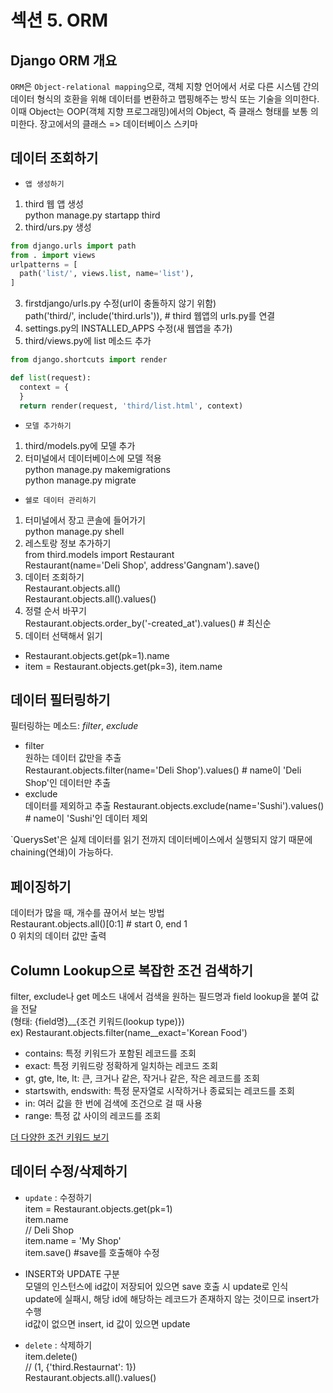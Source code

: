 # 섹션 5. ORM
## Django ORM 개요
`ORM`은 `Object-relational mapping`으로, 객체 지향 언어에서 서로 다른 시스템 간의 데이터 형식의 호환을 위해 데이터를 변환하고 맵핑해주는 방식 또는 기술을 의미한다. 이때 Object는 OOP(객체 지향 프로그래밍)에서의 Object, 즉 클래스 형태를 보통 의미한다.
장고에서의 클래스 => 데이터베이스 스키마

## 데이터 조회하기
* `앱 생성하기`
1. third 웹 앱 생성  
  python manage.py startapp third
2. third/urs.py 생성  
  ```python
  from django.urls import path
  from . import views
  urlpatterns = [
    path('list/', views.list, name='list'),
  ]
  ```
3. firstdjango/urls.py 수정(url이 충돌하지 않기 위함)  
  path('third/', include('third.urls')), # third 웹앱의 urls.py를 연결
4. settings.py의 INSTALLED_APPS 수정(새 웹앱을 추가)
5. third/views.py에 list 메소드 추가
  ```python
  from django.shortcuts import render
  
  def list(request):
    context = {
    }
    return render(request, 'third/list.html', context)
  ```
* `모델 추가하기`
1. third/models.py에 모델 추가
2. 터미널에서 데이터베이스에 모델 적용  
  python manage.py makemigrations  
  python manage.py migrate  
  
* `쉘로 데이터 관리하기`
1. 터미널에서 장고 콘솔에 들어가기   
  python manage.py shell  
2. 레스토랑 정보 추가하기  
  from third.models import Restaurant  
  Restaurant(name='Deli Shop', address'Gangnam').save()  
3. 데이터 조회하기  
  Restaurant.objects.all()  
  Restaurant.objects.all().values()  
4. 정렬 순서 바꾸기  
  Restaurant.objects.order_by('-created_at').values() # 최신순
5. 데이터 선택해서 읽기  
  - Restaurant.objects.get(pk=1).name  
  - item = Restaurant.objects.get(pk=3), item.name  

## 데이터 필터링하기
필터링하는 메소드:  _filter_, _exclude_
* filter  
  원하는 데이터 값만을 추출  
  Restaurant.objects.filter(name='Deli Shop').values() # name이 'Deli Shop'인 데이터만 추출
* exclude   
  데이터를 제외하고 추출
  Restaurant.objects.exclude(name='Sushi').values() # name이 'Sushi'인 데이터 제외
  
 `QuerysSet'은 실제 데이터를 읽기 전까지 데이터베이스에서 실행되지 않기 때문에 chaining(연쇄)이 가능하다.
 
## 페이징하기
데이터가 많을 때, 개수를 끊어서 보는 방법  
Restaurant.objects.all()[0:1] # start 0, end 1  
0 위치의 데이터 값만 출력

## Column Lookup으로 복잡한 조건 검색하기
filter, exclude나 get 메소드 내에서 검색을 원하는 필드명과 field lookup을 붙여 값을 전달  
(형태: {field명}__{조건 키워드(lookup type)})  
ex) Restaurant.objects.filter(name__exact='Korean Food')

- contains: 특정 키워드가 포함된 레코드를 조회
- exact: 특정 키워드랑 정확하게 일치하는 레코드 조회
- gt, gte, lte, lt: 큰, 크거나 같은, 작거나 같은, 작은 레코드를 조회
- startswith, endswith: 특정 문자열로 시작하거나 종료되는 레코드를 조회
- in: 여러 값을 한 번에 검색에 조건으로 걸 때 사용
- range: 특정 값 사이의 레코드를 조회

[더 다양한 조건 키워드 보기](https://docs.djangoproject.com/en/2.1/ref/models/querysets/#id4)


## 데이터 수정/삭제하기
* `update` : 수정하기  
  item = Restaurant.objects.get(pk=1)  
  item.name  
  // Deli Shop  
  item.name = 'My Shop'  
  item.save()  #save를 호출해야 수정
  
 * INSERT와 UPDATE 구분  
   모델의 인스턴스에 id값이 저장되어 있으면 save 호출 시 update로 인식  
   update에 실패시, 해당 id에 해당하는 레코드가 존재하지 않는 것이므로 insert가 수행  
   id값이 없으면 insert, id 값이 있으면 update  

* `delete` : 삭제하기  
  item.delete()  
  // (1, {'third.Restaurnat': 1})  
  Restaurant.objects.all().values()  
